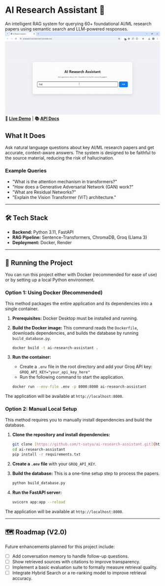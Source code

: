 # AI Research Assistant 🤖

An intelligent RAG system for querying 60+ foundational AI/ML research papers using semantic search and LLM-powered responses.
![AI Research Assistant Demo](./assets/AIResearchAssistant-GoogleChrome2025-10-1720-17-32-ezgif.com-video-to-gif-converter.gif)
**🔗 [Live Demo](https://ai-research-assistant-m4y7.onrender.com/)** | **📚 [API Docs](https://ai-research-assistant-m4y7.onrender.com/docs)**

## What It Does
Ask natural language questions about key AI/ML research papers and get accurate, context-aware answers. The system is designed to be faithful to the source material, reducing the risk of hallucination.

### Example Queries
* "What is the attention mechanism in transformers?"
* "How does a Generative Adversarial Network (GAN) work?"
* "What are Residual Networks?"
* "Explain the Vision Transformer (ViT) architecture."

---

## 🛠️ Tech Stack
* **Backend:** Python 3.11, FastAPI
* **RAG Pipeline:** Sentence-Transformers, ChromaDB, Groq (Llama 3)
* **Deployment:** Docker, Render

---

## 🚀 Running the Project

You can run this project either with Docker (recommended for ease of use) or by setting up a local Python environment.

### Option 1: Using Docker (Recommended)
This method packages the entire application and its dependencies into a single container.

1.  **Prerequisites:** Docker Desktop must be installed and running.

2.  **Build the Docker image:** This command reads the `Dockerfile`, downloads dependencies, and builds the database by running `build_database.py`.
    ```bash
    docker build -t ai-research-assistant .
    ```

3.  **Run the container:**
    * Create a `.env` file in the root directory and add your Groq API key: `GROQ_API_KEY="your_api_key_here"`
    * Run the following command to start the application.
    ```bash
    docker run --env-file .env -p 8000:8000 ai-research-assistant
    ```
The application will be available at `http://localhost:8000`.

### Option 2: Manual Local Setup
This method requires you to manually install dependencies and build the database.

1.  **Clone the repository and install dependencies:**
    ```bash
    git clone [https://github.com/t-satya/ai-research-assistant.git](https://github.com/t-satya/ai-research-assistant.git)
    cd ai-research-assistant
    pip install -r requirements.txt
    ```

2.  **Create a `.env` file** with your `GROQ_API_KEY`.

3.  **Build the database:** This is a one-time setup step to process the papers.
    ```bash
    python build_database.py
    ```

4.  **Run the FastAPI server:**
    ```bash
    uvicorn app:app --reload
    ```
The application will be available at `http://localhost:8000`.

---

## 🗺️ Roadmap (V2.0)
Future enhancements planned for this project include:
- [ ] Add conversation memory to handle follow-up questions.
- [ ] Show retrieved sources with citations to improve transparency.
- [ ] Implement a basic evaluation suite to formally measure retrieval quality.
- [ ] Integrate Hybrid Search or a re-ranking model to improve retrieval accuracy.
